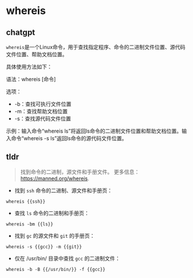 # whereis 
## chatgpt 
`whereis`是一个Linux命令，用于查找指定程序、命令的二进制文件位置、源代码文件位置、帮助文档位置。

具体使用方法如下：

语法：whereis [命令] 

选项： 
- -b：查找可执行文件位置 
- -m：查找帮助文档位置 
- -s：查找源代码文件位置 

示例：输入命令“whereis ls”将返回ls命令的二进制文件位置和帮助文档位置。输入命令“whereis -s ls”返回ls命令的源代码文件位置。 

## tldr 
 
> 找到命令的二进制，源文件和手册文件。
> 更多信息：<https://manned.org/whereis>.

- 找到 `ssh` 命令的二进制、源文件和手册页：

`whereis {{ssh}}`

- 查找 `ls` 命令的二进制和手册页：

`whereis -bm {{ls}}`

- 找到 `gc` 的源文件和 `git` 的手册页：

`whereis -s {{gcc}} -m {{git}}`

- 仅在 /usr/bin/ 目录中查找 `gcc` 的二进制文件：

`whereis -b -B {{/usr/bin/}} -f {{gcc}}`
